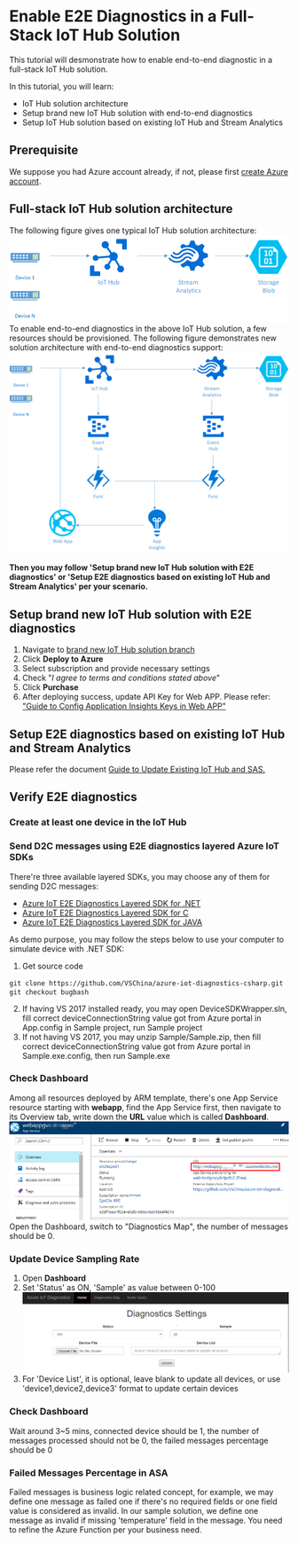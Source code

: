 # Enable E2E Diagnostics in a Full-Stack IoT Hub Solution

This tutorial will desmonstrate how to enable end-to-end diagnostic in a full-stack IoT Hub solution.

In this tutorial, you will learn:
* IoT Hub solution architecture
* Setup brand new IoT Hub solution with end-to-end diagnostics
* Setup IoT Hub solution based on existing IoT Hub and Stream Analytics

## Prerequisite
We suppose you had Azure account already, if not, please first [create Azure account](https://azure.microsoft.com/en-us/free/).

## Full-stack IoT Hub solution architecture
The following figure gives one typical IoT Hub solution architecture:
![](./images/IoTHubSolution.png)
To enable end-to-end diagnostics in the above IoT Hub solution, a few resources should be provisioned. The following figure demonstrates new solution architecture with end-to-end diagnostics support:
![](./images/IoTHubSolution_E2EDiag.png)

**Then you may follow 'Setup brand new IoT Hub solution with E2E diagnostics' or 'Setup E2E diagnostics based on existing IoT Hub and Stream Analytics' per your scenario.**

## Setup brand new IoT Hub solution with E2E diagnostics
1. Navigate to [brand new IoT Hub solution branch](https://github.com/VSChina/iot-hub-e2e-diagnostic/tree/netnew_armtemplate)
2. Click **Deploy to Azure**
3. Select subscription and provide necessary settings
4. Check "*I agree to terms and conditions stated above*"
5. Click **Purchase**
6. After deploying success, update API Key for Web APP. Please refer: ["Guide to Config Application Insights Keys in Web APP"](./Guide%20to%20Config%20Application%20Insights%20Keys%20in%20Web%20APP.md)

## Setup E2E diagnostics based on existing IoT Hub and Stream Analytics
Please refer the document [Guide to Update Existing IoT Hub and SAS.](./Guide%20to%20Update%20Existing%20IoT%20Hub%20and%20SAS.md)

## Verify E2E diagnostics

### Create at least one device in the IoT Hub

### Send D2C messages using E2E diagnostics layered Azure IoT SDKs
There're three available layered SDKs, you may choose any of them for sending D2C messages:
- [Azure IoT E2E Diagnostics Layered SDK for .NET](https://github.com/VSChina/azure-iot-diagnostics-csharp)
- [Azure IoT E2E Diagnostics Layered SDK for C](https://github.com/erich-wang/azure-iot-sdk-c/tree/e2e-diag)
- [Azure IoT E2E Diagnostics Layered SDK for JAVA](https://github.com/VSChina/azure-iot-diagnostics-java)

As demo purpose, you may follow the steps below to use your computer to simulate device with .NET SDK:
1. Get source code
```
git clone https://github.com/VSChina/azure-iot-diagnostics-csharp.git
git checkout bugbash
```
2. If having VS 2017 installed ready, you may open DeviceSDKWrapper.sln, fill correct deviceConnectionString value got from Azure portal in App.config in Sample project, run Sample project
3. If not having VS 2017, you may unzip Sample/Sample.zip, then fill correct deviceConnectionString value got from Azure portal in Sample.exe.config, then run Sample.exe

### Check Dashboard
Among all resources deployed by ARM template, there's one App Service resource starting with **webapp**, find the App Service first, then navigate to its Overview tab, write down the **URL** value which is called **Dashboard**.
![](images/Dashboard.png)
Open the Dashboard, switch to "Diagnostics Map", the number of messages should be 0.

### Update Device Sampling Rate
1. Open **Dashboard**
2. Set 'Status' as ON, 'Sample' as value between 0-100
![](./images/Configure_Sample.png)
3. For 'Device List', it is optional, leave blank to update all devices, or use 'device1,device2,device3' format to update certain devices

### Check Dashboard
Wait around 3~5 mins, connected device should be 1, the number of messages processed should not be 0, the failed messages percentage should be 0

### Failed Messages Percentage in ASA
Failed messages is business logic related concept, for example, we may define one message as failed one if there's no required fields or one field value is considered as invalid. In our sample solution, we define one message as invalid if missing 'temperature' field in the message. You need to refine the Azure Function per your business need. 
